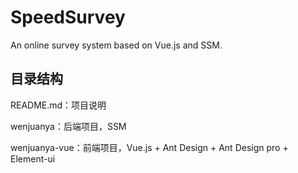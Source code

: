 # SpeedSurvey
An online survey system based on Vue.js and SSM.

## 目录结构

README.md：项目说明

wenjuanya：后端项目，SSM

wenjuanya-vue：前端项目，Vue.js + Ant Design + Ant Design pro + Element-ui


